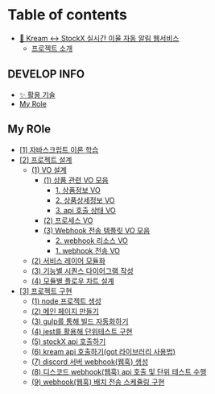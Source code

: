 # Table of contents

* [👟 Kream <-> StockX 실시간 이율 자동 알림 웹서비스](README.md)
  * [프로젝트 소개](readme/undefined.md)

## DEVELOP INFO

* [✨ 활용 기술](<develop-info/활용 기술.md>)
* [My Role](develop-info/my-role.md)

## My ROle

* [\[1\] 자바스크립트 이론 학습](<my-role/\[1] 자바스크립트 이론 학습.md>)
* [\[2\] 프로젝트 설계](<my-role/\[2] 프로젝트 설계/README.md>)
  * [(1) VO 설계](<my-role/\[2] 프로젝트 설계/(1) VO 설계 및 설계도 작성/README.md>)
    * [(1) 상품 관련 VO 모음](<my-role/\[2] 프로젝트 설계/(1) VO 설계 및 설계도 작성/1-vo/README.md>)
      * [1. 상품정보 VO](<my-role/\[2] 프로젝트 설계/(1) VO 설계 및 설계도 작성/1-vo/1.-vo.md>)
      * [2. 상품상세정보 VO](<my-role/\[2] 프로젝트 설계/(1) VO 설계 및 설계도 작성/1-vo/2.-vo.md>)
      * [3. api 호출 상태 VO](<my-role/\[2] 프로젝트 설계/(1) VO 설계 및 설계도 작성/1-vo/3.-api-vo.md>)
    * [(2) 프로세스 VO](<my-role/\[2] 프로젝트 설계/(1) VO 설계 및 설계도 작성/2-vo.md>)
    * [(3) Webhook 전송 템플릿 VO 모음](<my-role/\[2] 프로젝트 설계/(1) VO 설계 및 설계도 작성/3-webhook-vo/README.md>)
      * [2. webhook 리소스 VO](<my-role/\[2] 프로젝트 설계/(1) VO 설계 및 설계도 작성/3-webhook-vo/2.-webhook-vo.md>)
      * [1.  webhook 전송 VO](<my-role/\[2] 프로젝트 설계/(1) VO 설계 및 설계도 작성/3-webhook-vo/1.-webhook-vo.md>)
  * [(2) 서비스 레이어 모듈화](<my-role/\[2] 프로젝트 설계/(2) 서비스 레이어 모듈화.md>)
  * [(3) 기능별 시퀀스 다이어그램 작성](<my-role/\[2] 프로젝트 설계/(3) 기능별 시퀀스 다이어그램 작성.md>)
  * [(4) 모듈별 플로우 차트 설계](<my-role/\[2] 프로젝트 설계/(4) 모듈별 플로우 차트 설계.md>)
* [\[3\] 프로젝트 구현](<my-role/\[3] 프로젝트 구현/README.md>)
  * [(1) node 프로젝트 생성](<my-role/\[3] 프로젝트 구현/(1) node 프로젝트 생성.md>)
  * [(2) 메인 페이지 만들기](<my-role/\[3] 프로젝트 구현/(2) bootstrap5 활용해 간단한 ejs 화면 구현.md>)
  * [(3) gulp를 통해 빌드 자동화하기](<my-role/\[3] 프로젝트 구현/(3) gulp를 활용해 프로젝트 띄우기.md>)
  * [(4) jest를 활용해 단위테스트 구현](<my-role/\[3] 프로젝트 구현/(4) jest를 활용해 단위테스트 구현.md>)
  * [(5) stockX api 호출하기](<my-role/\[3] 프로젝트 구현/(5) stockX api 호출과 단위 테스트 구현.md>)
  * [(6) kream api 호출하기(got 라이브러리 사용법)](<my-role/\[3] 프로젝트 구현/(6) kream api 통신 단위 테스트 구현(got 라이브러리 사용법).md>)
  * [(7) discord 서버 webhook(웹훅) 생성](<my-role/\[3] 프로젝트 구현/(7) discord 서버 webhook(웹훅) 생성.md>)
  * [(8) 디스코드 webhook(웹훅) api 호출 및 단위 테스트 수행](<my-role/\[3] 프로젝트 구현/(8) 디스코드 webhook(웹훅) api 호출 및 단위 테스트 수행.md>)
  * [(9) webhook(웹훅) 배치 전송 스케쥴링 구현](<my-role/\[3] 프로젝트 구현/(9) webhook(웹훅) 배치 전송 스케쥴링 구현.md>)
